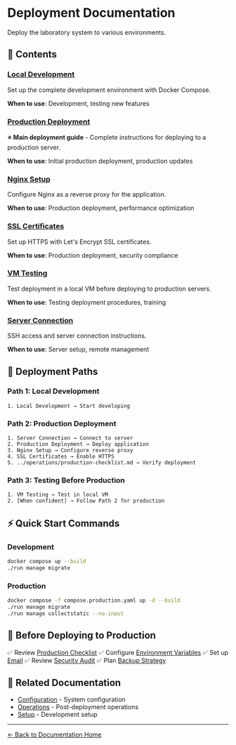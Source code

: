 # Deployment Documentation

Deploy the laboratory system to various environments.

## 📑 Contents

### [Local Development](./local-development.md)
Set up the complete development environment with Docker Compose.

**When to use**: Development, testing new features

### [Production Deployment](./production-deployment.md)
**⭐ Main deployment guide** - Complete instructions for deploying to a production server.

**When to use**: Initial production deployment, production updates

### [Nginx Setup](./nginx-setup.md)
Configure Nginx as a reverse proxy for the application.

**When to use**: Production deployment, performance optimization

### [SSL Certificates](./ssl-certificates.md)
Set up HTTPS with Let's Encrypt SSL certificates.

**When to use**: Production deployment, security compliance

### [VM Testing](./vm-testing.md)
Test deployment in a local VM before deploying to production servers.

**When to use**: Testing deployment procedures, training

### [Server Connection](./server-connection.md)
SSH access and server connection instructions.

**When to use**: Server setup, remote management

## 🎯 Deployment Paths

### Path 1: Local Development
```
1. Local Development → Start developing
```

### Path 2: Production Deployment
```
1. Server Connection → Connect to server
2. Production Deployment → Deploy application
3. Nginx Setup → Configure reverse proxy
4. SSL Certificates → Enable HTTPS
5. ../operations/production-checklist.md → Verify deployment
```

### Path 3: Testing Before Production
```
1. VM Testing → Test in local VM
2. [When confident] → Follow Path 2 for production
```

## ⚡ Quick Start Commands

### Development
```bash
docker compose up --build
./run manage migrate
```

### Production
```bash
docker compose -f compose.production.yaml up -d --build
./run manage migrate
./run manage collectstatic --no-input
```

## 🚨 Before Deploying to Production

✅ Review [Production Checklist](../operations/production-checklist.md)
✅ Configure [Environment Variables](../configuration/environment-variables.md)
✅ Set up [Email](../configuration/email-setup.md)
✅ Review [Security Audit](../configuration/security-audit.md)
✅ Plan [Backup Strategy](../operations/backup-restore.md)

## 🔗 Related Documentation

- [Configuration](../configuration/) - System configuration
- [Operations](../operations/) - Post-deployment operations
- [Setup](../setup/) - Development setup

---

[← Back to Documentation Home](../README.md)

